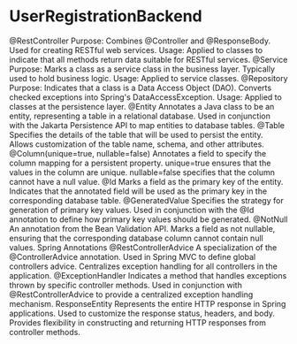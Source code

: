 # UserRegistrationBackend
@RestController
Purpose:
Combines @Controller and @ResponseBody.
Used for creating RESTful web services.
Usage:
Applied to classes to indicate that all methods return data suitable for RESTful services.
@Service
Purpose:
Marks a class as a service class in the business layer.
Typically used to hold business logic.
Usage:
Applied to service classes.
@Repository
Purpose:
Indicates that a class is a Data Access Object (DAO).
Converts checked exceptions into Spring's DataAccessException.
Usage:
Applied to classes at the persistence layer.
@Entity
Annotates a Java class to be an entity, representing a table in a relational database.
Used in conjunction with the Jakarta Persistence API to map entities to database tables.
@Table
Specifies the details of the table that will be used to persist the entity.
Allows customization of the table name, schema, and other attributes.
@Column(unique=true, nullable=false)
Annotates a field to specify the column mapping for a persistent property.
unique=true ensures that the values in the column are unique.
nullable=false specifies that the column cannot have a null value.
@Id
Marks a field as the primary key of the entity.
Indicates that the annotated field will be used as the primary key in the corresponding database table.
@GeneratedValue
Specifies the strategy for generation of primary key values.
Used in conjunction with the @Id annotation to define how primary key values should be generated.
@NotNull
An annotation from the Bean Validation API.
Marks a field as not nullable, ensuring that the corresponding database column cannot contain null values.
Spring Annotations
@RestControllerAdvice
A specialization of the @ControllerAdvice annotation.
Used in Spring MVC to define global controllers advice.
Centralizes exception handling for all controllers in the application.
@ExceptionHandler
Indicates a method that handles exceptions thrown by specific controller methods.
Used in conjunction with @RestControllerAdvice to provide a centralized exception handling mechanism.
ResponseEntity
Represents the entire HTTP response in Spring applications.
Used to customize the response status, headers, and body.
Provides flexibility in constructing and returning HTTP responses from controller methods.
